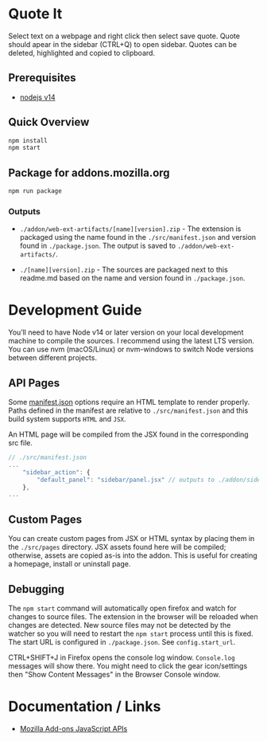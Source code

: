 # Quote It

Select text on a webpage and right click then select save quote. Quote should apear in the sidebar (CTRL+Q) to open sidebar. Quotes can be deleted, highlighted and copied to clipboard.

## Prerequisites

- [nodejs v14](https://nodejs.org/en/)

## Quick Overview

```sh
npm install
npm start
```

## Package for addons.mozilla.org

```sh
npm run package
```

### Outputs

- `./addon/web-ext-artifacts/[name][version].zip` - The extension is packaged using the name found in the `./src/manifest.json` and version found in `./package.json`. The output is saved to `./addon/web-ext-artifacts/`.

- `./[name][version].zip` - The sources are packaged next to this readme.md based on the name and version found in `./package.json`.

# Development Guide

You’ll need to have Node v14 or later version on your local development machine to compile the sources. I recommend using the latest LTS version. You can use nvm (macOS/Linux) or nvm-windows to switch Node versions between different projects.

## API Pages

Some [manifest.json](https://developer.mozilla.org/en-US/docs/Mozilla/Add-ons/WebExtensions/manifest.json) options require an HTML template to render properly. Paths defined in the manifest are relative to `./src/manifest.json` and this build system supports `HTML` and `JSX`.

An HTML page will be compiled from the JSX found in the corresponding src file.

```js
// ./src/manifest.json
...
	"sidebar_action": {
		"default_panel": "sidebar/panel.jsx" // outputs to ./addon/sidebar/panel.html
	},
...
```

## Custom Pages

You can create custom pages from JSX or HTML syntax by placing them in the `./src/pages` directory. JSX assets found here will be compiled; otherwise, assets are copied as-is into the addon. This is useful for creating a homepage, install or uninstall page.

## Debugging

The `npm start` command will automatically open firefox and watch for changes to source files. The extension in the browser will be reloaded when changes are detected. New source files may not be detected by the watcher so you will need to restart the `npm start` process until this is fixed. The start URL is configured in `./package.json`. See `config.start_url`.

CTRL+SHIFT+J in Firefox opens the console log window. `Console.log` messages will show there. You might need to click the gear icon/settings then "Show Content Messages" in the Browser Console window.

# Documentation / Links

- [Mozilla Add-ons JavaScript APIs](https://developer.mozilla.org/en-US/docs/Mozilla/Add-ons/WebExtensions/API)
